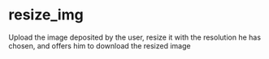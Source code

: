 # resize_img 
Upload the image deposited by the user, resize it with the resolution he has chosen, and offers him to download the resized image
